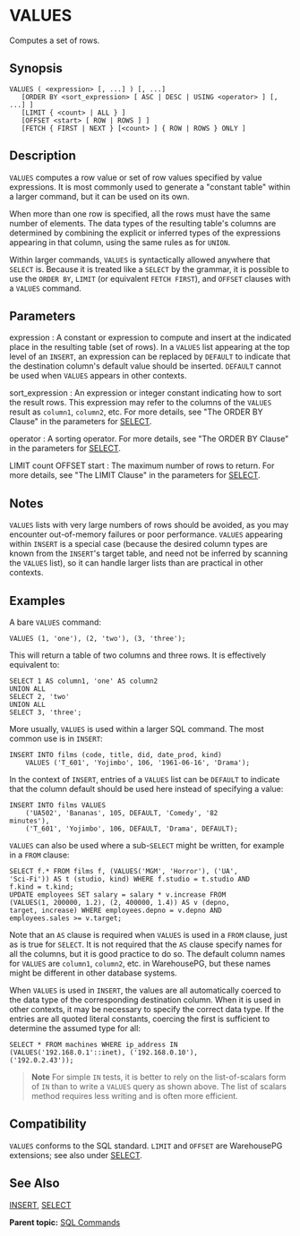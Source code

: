# VALUES 

Computes a set of rows.

## <a id="section2"></a>Synopsis 

``` {#sql_command_synopsis}
VALUES ( <expression> [, ...] ) [, ...]
   [ORDER BY <sort_expression> [ ASC | DESC | USING <operator> ] [, ...] ]
   [LIMIT { <count> | ALL } ] 
   [OFFSET <start> [ ROW | ROWS ] ]
   [FETCH { FIRST | NEXT } [<count> ] { ROW | ROWS } ONLY ]
```

## <a id="section3"></a>Description 

`VALUES` computes a row value or set of row values specified by value expressions. It is most commonly used to generate a "constant table" within a larger command, but it can be used on its own.

When more than one row is specified, all the rows must have the same number of elements. The data types of the resulting table's columns are determined by combining the explicit or inferred types of the expressions appearing in that column, using the same rules as for `UNION`.

Within larger commands, `VALUES` is syntactically allowed anywhere that `SELECT` is. Because it is treated like a `SELECT` by the grammar, it is possible to use the `ORDER BY`, `LIMIT` \(or equivalent `FETCH FIRST`\), and `OFFSET` clauses with a `VALUES` command.

## <a id="section4"></a>Parameters 

expression
:   A constant or expression to compute and insert at the indicated place in the resulting table \(set of rows\). In a `VALUES` list appearing at the top level of an `INSERT`, an expression can be replaced by `DEFAULT` to indicate that the destination column's default value should be inserted. `DEFAULT` cannot be used when `VALUES` appears in other contexts.

sort\_expression
:   An expression or integer constant indicating how to sort the result rows. This expression may refer to the columns of the `VALUES` result as `column1`, `column2`, etc. For more details, see "The ORDER BY Clause" in the parameters for [SELECT](SELECT.html).

operator
:   A sorting operator. For more details, see "The ORDER BY Clause" in the parameters for [SELECT](SELECT.html).

LIMIT count
OFFSET start
:   The maximum number of rows to return. For more details, see "The LIMIT Clause" in the parameters for [SELECT](SELECT.html).

## <a id="section5"></a>Notes 

`VALUES` lists with very large numbers of rows should be avoided, as you may encounter out-of-memory failures or poor performance. `VALUES` appearing within `INSERT` is a special case \(because the desired column types are known from the `INSERT`'s target table, and need not be inferred by scanning the `VALUES` list\), so it can handle larger lists than are practical in other contexts.

## <a id="section6"></a>Examples 

A bare `VALUES` command:

```
VALUES (1, 'one'), (2, 'two'), (3, 'three');
```

This will return a table of two columns and three rows. It is effectively equivalent to:

```
SELECT 1 AS column1, 'one' AS column2
UNION ALL
SELECT 2, 'two'
UNION ALL
SELECT 3, 'three';
```

More usually, `VALUES` is used within a larger SQL command. The most common use is in `INSERT`:

```
INSERT INTO films (code, title, did, date_prod, kind)
    VALUES ('T_601', 'Yojimbo', 106, '1961-06-16', 'Drama');
```

In the context of `INSERT`, entries of a `VALUES` list can be `DEFAULT` to indicate that the column default should be used here instead of specifying a value:

```
INSERT INTO films VALUES
    ('UA502', 'Bananas', 105, DEFAULT, 'Comedy', '82 
minutes'),
    ('T_601', 'Yojimbo', 106, DEFAULT, 'Drama', DEFAULT);
```

`VALUES` can also be used where a sub-`SELECT` might be written, for example in a `FROM` clause:

```
SELECT f.* FROM films f, (VALUES('MGM', 'Horror'), ('UA', 
'Sci-Fi')) AS t (studio, kind) WHERE f.studio = t.studio AND 
f.kind = t.kind;
UPDATE employees SET salary = salary * v.increase FROM 
(VALUES(1, 200000, 1.2), (2, 400000, 1.4)) AS v (depno, 
target, increase) WHERE employees.depno = v.depno AND 
employees.sales >= v.target;
```

Note that an `AS` clause is required when `VALUES` is used in a `FROM` clause, just as is true for `SELECT`. It is not required that the `AS` clause specify names for all the columns, but it is good practice to do so. The default column names for `VALUES` are `column1`, `column2`, etc. in WarehousePG, but these names might be different in other database systems.

When `VALUES` is used in `INSERT`, the values are all automatically coerced to the data type of the corresponding destination column. When it is used in other contexts, it may be necessary to specify the correct data type. If the entries are all quoted literal constants, coercing the first is sufficient to determine the assumed type for all:

```
SELECT * FROM machines WHERE ip_address IN 
(VALUES('192.168.0.1'::inet), ('192.168.0.10'), 
('192.0.2.43'));
```

> **Note** For simple `IN` tests, it is better to rely on the list-of-scalars form of `IN` than to write a `VALUES` query as shown above. The list of scalars method requires less writing and is often more efficient.

## <a id="section7"></a>Compatibility 

`VALUES` conforms to the SQL standard. `LIMIT` and `OFFSET` are WarehousePG extensions; see also under [SELECT](SELECT.html).

## <a id="section8"></a>See Also 

[INSERT](INSERT.html), [SELECT](SELECT.html)

**Parent topic:** [SQL Commands](../sql_commands/sql_ref.html)

